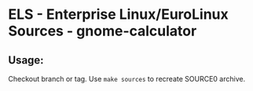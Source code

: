 # ELS - Enterprise Linux/EuroLinux Sources - gnome-calculator
 
## Usage:
  Checkout branch or tag. Use `make sources` to recreate  SOURCE0 archive.
